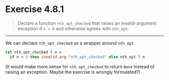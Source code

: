 # Exercise 4.8.1

> Declare a function `nth_opt_checked` that raises an invalid-argument exception if `n < 0` and otherwise agrees with `nth_opt`.

---

We can declare `nth_opt_checked` as a wrapper around `nth_opt`.
```ocaml
let nth_opt_checked l n =
  if n < 0 then invalid_arg "nth_opt_checked" else nth_opt l n
```

(It would make more sense for `nth_opt_checked` to return `None` instead of raising an exception.
Maybe the exercise is wrongly formulated?)
